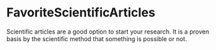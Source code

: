 # FavoriteScientificArticles
 Scientific articles are a good option to start your research. It is a proven basis by the scientific method that something is possible or not.
